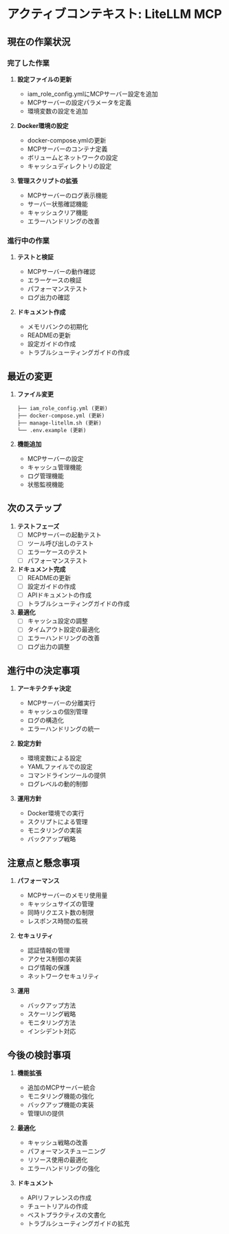 # アクティブコンテキスト: LiteLLM MCP

## 現在の作業状況

### 完了した作業

1. **設定ファイルの更新**
   - iam_role_config.ymlにMCPサーバー設定を追加
   - MCPサーバーの設定パラメータを定義
   - 環境変数の設定を追加

2. **Docker環境の設定**
   - docker-compose.ymlの更新
   - MCPサーバーのコンテナ定義
   - ボリュームとネットワークの設定
   - キャッシュディレクトリの設定

3. **管理スクリプトの拡張**
   - MCPサーバーのログ表示機能
   - サーバー状態確認機能
   - キャッシュクリア機能
   - エラーハンドリングの改善

### 進行中の作業

1. **テストと検証**
   - MCPサーバーの動作確認
   - エラーケースの検証
   - パフォーマンステスト
   - ログ出力の確認

2. **ドキュメント作成**
   - メモリバンクの初期化
   - READMEの更新
   - 設定ガイドの作成
   - トラブルシューティングガイドの作成

## 最近の変更

1. **ファイル変更**
   ```
   ├── iam_role_config.yml (更新)
   ├── docker-compose.yml (更新)
   ├── manage-litellm.sh (更新)
   └── .env.example (更新)
   ```

2. **機能追加**
   - MCPサーバーの設定
   - キャッシュ管理機能
   - ログ管理機能
   - 状態監視機能

## 次のステップ

1. **テストフェーズ**
   - [ ] MCPサーバーの起動テスト
   - [ ] ツール呼び出しのテスト
   - [ ] エラーケースのテスト
   - [ ] パフォーマンステスト

2. **ドキュメント完成**
   - [ ] READMEの更新
   - [ ] 設定ガイドの作成
   - [ ] APIドキュメントの作成
   - [ ] トラブルシューティングガイドの作成

3. **最適化**
   - [ ] キャッシュ設定の調整
   - [ ] タイムアウト設定の最適化
   - [ ] エラーハンドリングの改善
   - [ ] ログ出力の調整

## 進行中の決定事項

1. **アーキテクチャ決定**
   - MCPサーバーの分離実行
   - キャッシュの個別管理
   - ログの構造化
   - エラーハンドリングの統一

2. **設定方針**
   - 環境変数による設定
   - YAMLファイルでの設定
   - コマンドラインツールの提供
   - ログレベルの動的制御

3. **運用方針**
   - Docker環境での実行
   - スクリプトによる管理
   - モニタリングの実装
   - バックアップ戦略

## 注意点と懸念事項

1. **パフォーマンス**
   - MCPサーバーのメモリ使用量
   - キャッシュサイズの管理
   - 同時リクエスト数の制限
   - レスポンス時間の監視

2. **セキュリティ**
   - 認証情報の管理
   - アクセス制御の実装
   - ログ情報の保護
   - ネットワークセキュリティ

3. **運用**
   - バックアップ方法
   - スケーリング戦略
   - モニタリング方法
   - インシデント対応

## 今後の検討事項

1. **機能拡張**
   - 追加のMCPサーバー統合
   - モニタリング機能の強化
   - バックアップ機能の実装
   - 管理UIの提供

2. **最適化**
   - キャッシュ戦略の改善
   - パフォーマンスチューニング
   - リソース使用の最適化
   - エラーハンドリングの強化

3. **ドキュメント**
   - APIリファレンスの作成
   - チュートリアルの作成
   - ベストプラクティスの文書化
   - トラブルシューティングガイドの拡充
